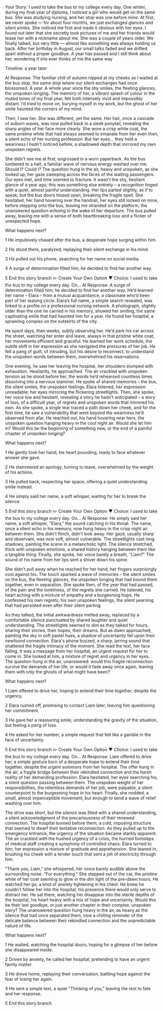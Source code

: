 Your Story:
I used to take the bus to my college every day. One winter, during my final year of diploma, I noticed a girl who would get on the same bus. She was studying nursing, and her stop was one before mine. At first, we never spoke — for about four months, we just exchanged glances and silent smiles. She noticed me first and made it obvious with her eyes. I found out later that she secretly took pictures of me and her friends would tease her with a nickname about me. She was a couple of years older. We finally talked, but very little — almost like something was always holding us back. After her birthday in August, our small talks faded and we drifted apart without a proper goodbye. A year has passed and I still think about her, wondering if she ever thinks of me the same way

Timeline: a year later

AI Response:
The familiar chill of autumn nipped at my cheeks as I waited at the bus stop, the same stop where our silent exchanges had once blossomed. A year. A whole year since the shy smiles, the fleeting glances, the unspoken longing. The memory of her, a vibrant splash of colour in the muted tones of my final year, felt both intensely vivid and impossibly distant. I’d tried to move on, burying myself in my work, but the ghost of her smile haunted the corners of my mind.

Then, I saw her. She was different, yet the same. Her hair, once a cascade of auburn waves, was now pulled back in a sleek ponytail, revealing the sharp angles of her face more clearly. She wore a crisp white coat, the same pristine white that had always seemed to emanate from her even then, a silent echo of her nursing profession. But her eyes… they held a weariness I hadn’t noticed before, a shadowed depth that mirrored my own unspoken regrets.

She didn't see me at first, engrossed in a worn paperback. As the bus lumbered to a halt, a familiar wave of nervous energy washed over me. Should I? Could I? The question hung in the air, heavy and unspoken, as she looked up, her gaze sweeping across the faces of the waiting passengers. Our eyes met, and time seemed to fracture. It wasn't the shy, hesitant glance of a year ago; this was something else entirely – a recognition tinged with a quiet, almost painful understanding. Her lips parted slightly, as if to speak, but the bus doors hissed open, breaking the fragile spell. She hesitated, her hand hovering over the handrail, her eyes still locked on mine, before stepping onto the bus, leaving me stranded on the platform, the unanswered question echoing in the wake of her departure. The bus pulled away, leaving me with a sense of both heartbreaking loss and a flicker of unexpected hope.

What happens next?

1
He impulsively chased after the bus, a desperate hope surging within him.

2
He stood there, paralyzed, replaying their silent exchange in his mind.

3
He pulled out his phone, searching for her name on social media.

4
A surge of determination filled him; he decided to find her another way.

5
End this story branch
✏️ Create Your Own Option
▼
Choice: I used to take the bus to my college every day. On...
AI Response:
A surge of determination filled him; he decided to find her another way. He’d learned her name – Elara – from a mutual acquaintance, a classmate who’d been part of her teasing circle. Elara’s full name, a simple search revealed, was linked to a profile on a professional nursing network. A photograph, slightly older than the one he carried in his memory, showed her smiling, the same captivating smile that had haunted him for a year. He found her hospital, a sprawling complex on the outskirts of the city.

He spent days, then weeks, subtly observing her. He’d park his car across the street, watching her enter and leave, always in that pristine white coat, her movements efficient and graceful. He learned her work schedule, the subtle shift in her expression as she navigated the pressures of her job. He felt a pang of guilt, of intruding, but his desire to reconnect, to understand the unspoken words between them, overwhelmed his reservations.

One evening, he saw her leaving the hospital, her shoulders slumped with exhaustion. Hesitantly, he approached. The air crackled with unspoken tension as he stood before her, the words he’d rehearsed countless times dissolving into a nervous stammer. He spoke of shared memories – the bus, the silent smiles, the unspoken feelings. Elara listened, her expression unreadable, her eyes mirroring the flickering streetlights. Then, she spoke, her voice low and hesitant, revealing a story he hadn’t anticipated – a story of loss, of a difficult year, of regrets and unspoken words that mirrored his own. As she spoke, a single tear traced a path down her cheek, and for the first time, he saw a vulnerability that went beyond the weariness he’d observed from afar. He reached out, his hand hovering near hers, the unspoken question hanging heavy in the cool night air. Would she let him in? Would this be the beginning of something new, or the end of a painful chapter of unspoken longing?

What happens next?

1
He gently took her hand, his heart pounding, ready to face whatever answer she gave.

2
He stammered an apology, turning to leave, overwhelmed by the weight of his actions.

3
He pulled back, respecting her space, offering a quiet understanding smile instead.

4
He simply said her name, a soft whisper, waiting for her to break the silence.

5
End this story branch
✏️ Create Your Own Option
▼
Choice: I used to take the bus to my college every day. On...
AI Response:
He simply said her name, a soft whisper, "Elara," the sound catching in his throat. The name, once a silent echo in his memory, now hung heavy in the crisp night air between them. She didn't flinch, didn't look away. Her gaze, usually sharp and observant, was now soft, almost vulnerable. The streetlights cast long shadows, painting the scene in a melancholic light. The silence stretched, thick with unspoken emotions, a shared history hanging between them like a tangible thing. Finally, she spoke, her voice barely a breath, "Liam?" The sound of his name from her lips sent a shiver down his spine.

She didn't pull away when he reached for her hand, her fingers surprisingly cool against his. The touch sparked a wave of memories – the silent smiles on the bus, the fleeting glances, the unspoken longing that had bound them together, even in separation. She spoke then, of the year that had passed, of the pain and the loneliness, of the regrets she carried. He listened, his heart aching with a mixture of empathy and a burgeoning hope. He confessed his own regrets, his own unspoken feelings, the silent yearning that had persisted even after their silent parting.

As they talked, the initial awkwardness melted away, replaced by a comfortable silence punctuated by shared laughter and quiet understanding. The streetlights seemed to dim as they talked for hours, sharing their stories, their hopes, their dreams. But as dawn approached, painting the sky in soft pastel hues, a shadow of uncertainty fell upon their newfound connection. Elara's phone buzzed, a sharp, jarring sound that shattered the fragile intimacy of the moment. She read the text, her face falling. It was a message from her hospital, an urgent request for her to come in. She looked at him, a mixture of regret and urgency in her eyes. The question hung in the air, unanswered: would this fragile reconnection survive the demands of her life, or would it fade away once again, leaving them with only the ghosts of what might have been?

What happens next?

1
Liam offered to drive her, hoping to extend their time together, despite the urgency.

2
Elara rushed off, promising to contact Liam later, leaving him questioning her commitment.

3
He gave her a reassuring smile, understanding the gravity of the situation, but feeling a pang of loss.

4
He asked for her number, a simple request that felt like a gamble in the face of uncertainty.

5
End this story branch
✏️ Create Your Own Option
▼
Choice: I used to take the bus to my college every day. On...
AI Response:
Liam offered to drive her, a simple gesture born of a desperate hope to extend their time together, despite the urgent summons from her hospital. The offer hung in the air, a fragile bridge between their rekindled connection and the harsh reality of her demanding profession. Elara hesitated, her eyes searching his, a silent question passing between them. The unspoken weight of her responsibilities, the relentless demands of her job, were palpable, a silent counterpoint to the burgeoning hope in his heart. Finally, she nodded, a small, almost imperceptible movement, but enough to send a wave of relief washing over him.

The drive was short, but the silence was filled with a shared understanding, a silent acknowledgment of the precariousness of their renewed connection. The hospital loomed before them, a cold, imposing structure that seemed to dwarf their tentative reconnection. As they pulled up to the emergency entrance, the urgency of the situation became starkly apparent. The air crackled with the hushed urgency of a crisis, the hurried footsteps of medical staff creating a symphony of controlled chaos. Elara turned to him, her expression a mixture of gratitude and apprehension. She leaned in, brushing his cheek with a tender touch that sent a jolt of electricity through him.

"Thank you, Liam," she whispered, her voice barely audible above the surrounding noise. "For everything." She stepped out of the car, the pristine white of her coat seeming to glow in the dim light of the pre-dawn hours. He watched her go, a knot of anxiety tightening in his chest. He knew he couldn't follow her into the hospital; his presence there would only serve to distract her. He sat there, watching her disappear into the sterile depths of the hospital, his heart heavy with a mix of hope and uncertainty. Would this be their last goodbye, or just another chapter in their complex, unspoken story? The unanswered question hung heavy in the air, as heavy as the silence that had once separated them, now a chilling reminder of the delicate balance between their rekindled connection and the unpredictable nature of life.

What happens next?

1
He waited, watching the hospital doors, hoping for a glimpse of her before she disappeared inside.

2
Driven by anxiety, he called her hospital, pretending to have an urgent family matter.

3
He drove home, replaying their conversation, battling hope against the fear of losing her again.

4
He sent a simple text, a quiet "Thinking of you," leaving the rest to fate and her response.

5
End this story branch